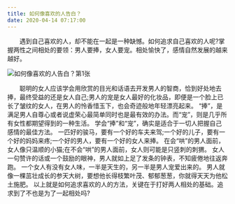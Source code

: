 ```yaml
---
title: 如何像喜欢的人告白？
date: 2020-04-14 07:17:00
---
```




　　遇到自己喜欢的人，却不能在一起是一种缺憾。如何追求自己喜欢的人呢?掌握两性之间相处的要领：男人要捧，女人要宠。相处愉快了，感情自然发展的越来越好。

![如何像喜欢的人告白？第1张](/img/b345ac26b163c7babc0e09560e669a0d.jpg)

　　聪明的女人应该学会用欣赏的目光和话语去开发男人的智商，恰到好处地去捧，最终受益的还是女人自己;男人的宠是女人最好的化妆品，即便是一个脸上已长了皱纹的女人，在男人的怜香惜玉下，也会奇迹般地年轻漂亮起来。 “捧”，是满足男人自尊心或者说虚荣心最简单同时也是最有效的办法。而“宠”，则是几乎所有女性都期望得到的一种生活。 学会“捧”和“宠”，确实是适合于一切人把握自己感情的最佳方法。 一匹好的骏马，要有一个好的车夫来驾;一个好的儿子，要有一个好的妈妈来疼;一个好的男人，要有一个好的女人来捧。 在会“哄”的男人面前，女人像只温顺的小猫;在不会“哄”的男人面前，女人则可能是只竖刺的刺猬。 女人一句赞许的话或一个鼓励的眼神，男人就如上足了发条的钟表，不知疲倦地往返奔跑。 一个女人有没有女人味，一半是天生的，另一半是男人宠爱出来的。 男人就像一棵茁壮成长的参天大树，要想他长得枝繁叶茂、郁郁葱葱，你就得天天为他松土施肥。 以上就是如何追求喜欢的人的方法，关键在于打好两人相处的基础。追求到了不也是为了一起相处吗?